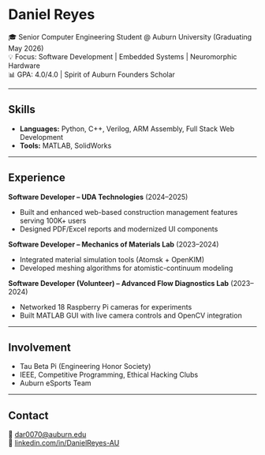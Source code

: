 # Daniel Reyes  

🎓 Senior Computer Engineering Student @ Auburn University (Graduating May 2026)  
💡 Focus: Software Development | Embedded Systems | Neuromorphic Hardware  
📊 GPA: 4.0/4.0 | Spirit of Auburn Founders Scholar  

---

## Skills  
- **Languages:** Python, C++, Verilog, ARM Assembly, Full Stack Web Development  
- **Tools:** MATLAB, SolidWorks  

---

## Experience  

**Software Developer – UDA Technologies** (2024–2025)  
- Built and enhanced web-based construction management features serving 100K+ users  
- Designed PDF/Excel reports and modernized UI components  

**Software Developer – Mechanics of Materials Lab** (2023–2024)  
- Integrated material simulation tools (Atomsk + OpenKIM)  
- Developed meshing algorithms for atomistic-continuum modeling  

**Software Developer (Volunteer) – Advanced Flow Diagnostics Lab** (2023–2024)  
- Networked 18 Raspberry Pi cameras for experiments  
- Built MATLAB GUI with live camera controls and OpenCV integration  

---

## Involvement  
- Tau Beta Pi (Engineering Honor Society)  
- IEEE, Competitive Programming, Ethical Hacking Clubs  
- Auburn eSports Team  

---

## Contact  
📧 [dar0070@auburn.edu](mailto:dar0070@auburn.edu)  
🔗 [linkedin.com/in/DanielReyes-AU](https://www.linkedin.com/in/DanielReyes-AU)  

